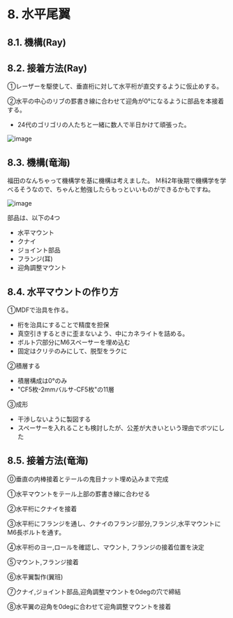 # 8. 水平尾翼
## 8.1. 機構(Ray)

## 8.2. 接着方法(Ray)
①レーザーを駆使して、垂直桁に対して水平桁が直交するように仮止めする。

②水平の中心のリブの罫書き線に合わせて迎角が0°になるように部品を本接着する。
- 24代のゴリゴリの人たちと一緒に数人で半日かけて頑張った。

![image](https://github.com/user-attachments/assets/6eb90a1a-9b84-4bc8-85db-e0a74e282402)

## 8.3. 機構(竜海)
福田のなんちゃって機構学を基に機構は考えました。
Ｍ科2年後期で機構学を学べるそうなので、ちゃんと勉強したらもっといいものができるかもですね。

![image](https://github.com/user-attachments/assets/429e4dfc-e3d6-445e-b08b-fad9e2e31ee6)

部品は、以下の4つ
- 水平マウント
- クナイ
- ジョイント部品
- フランジ(耳)
- 迎角調整マウント

## 8.4. 水平マウントの作り方
①MDFで治具を作る。
- 桁を治具にすることで精度を担保
- 真空引きするときに歪まないよう、中にカネライトを詰める。
- ボルト穴部分にM6スペーサーを埋め込む
- 固定はクリテのみにして、脱型をラクに

②積層する
- 積層構成は0°のみ
- "CF5枚-2mmバルサ-CF5枚"の11層

③成形
- 干渉しないように製図する
- スペーサーを入れることも検討したが、公差が大きいという理由でボツにした

## 8.5. 接着方法(竜海)
⓪垂直の内棒接着とテールの鬼目ナット埋め込みまで完成

①水平マウントをテール上部の罫書き線に合わせる

②水平桁にクナイを接着

③水平桁にフランジを通し、クナイのフランジ部分,フランジ,水平マウントにM6長ボルトを通す。

④水平桁のヨー,ロールを確認し、マウント, フランジの接着位置を決定

⑤マウント,フランジ接着

⑥水平翼製作(翼班)

⑦クナイ,ジョイント部品,迎角調整マウントを0degの穴で締結

⑧水平翼の迎角を0degに合わせて迎角調整マウントを接着
